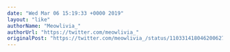 ```yaml
---
date: "Wed Mar 06 15:19:33 +0000 2019"
layout: "like"
authorName: "Meowlivia_"
authorUrl: "https://twitter.com/meowlivia_"
originalPost: "https://twitter.com/meowlivia_/status/1103314180462006272"
---
```

